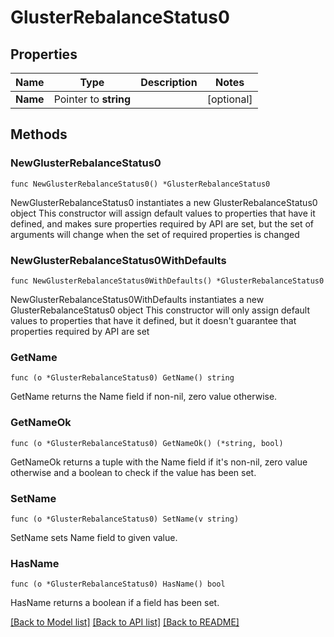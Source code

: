 # GlusterRebalanceStatus0

## Properties

Name | Type | Description | Notes
------------ | ------------- | ------------- | -------------
**Name** | Pointer to **string** |  | [optional] 

## Methods

### NewGlusterRebalanceStatus0

`func NewGlusterRebalanceStatus0() *GlusterRebalanceStatus0`

NewGlusterRebalanceStatus0 instantiates a new GlusterRebalanceStatus0 object
This constructor will assign default values to properties that have it defined,
and makes sure properties required by API are set, but the set of arguments
will change when the set of required properties is changed

### NewGlusterRebalanceStatus0WithDefaults

`func NewGlusterRebalanceStatus0WithDefaults() *GlusterRebalanceStatus0`

NewGlusterRebalanceStatus0WithDefaults instantiates a new GlusterRebalanceStatus0 object
This constructor will only assign default values to properties that have it defined,
but it doesn't guarantee that properties required by API are set

### GetName

`func (o *GlusterRebalanceStatus0) GetName() string`

GetName returns the Name field if non-nil, zero value otherwise.

### GetNameOk

`func (o *GlusterRebalanceStatus0) GetNameOk() (*string, bool)`

GetNameOk returns a tuple with the Name field if it's non-nil, zero value otherwise
and a boolean to check if the value has been set.

### SetName

`func (o *GlusterRebalanceStatus0) SetName(v string)`

SetName sets Name field to given value.

### HasName

`func (o *GlusterRebalanceStatus0) HasName() bool`

HasName returns a boolean if a field has been set.


[[Back to Model list]](../README.md#documentation-for-models) [[Back to API list]](../README.md#documentation-for-api-endpoints) [[Back to README]](../README.md)


